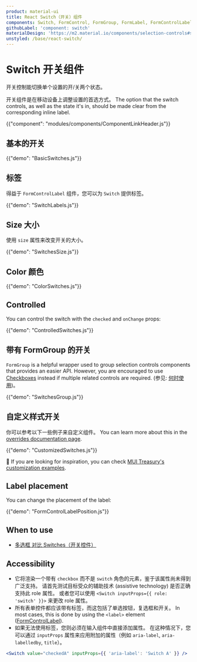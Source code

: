 ```yaml
---
product: material-ui
title: React Switch（开关）组件
components: Switch, FormControl, FormGroup, FormLabel, FormControlLabel
githubLabel: 'component: switch'
materialDesign: 'https://m2.material.io/components/selection-controls#switches'
unstyled: /base/react-switch/
---
```


# Switch 开关组件

<p class="description">开关控制能切换单个设置的开/关两个状态。</p>

开关组件是在移动设备上调整设置的首选方式。 The option that the switch controls, as well as the state it's in, should be made clear from the corresponding inline label.

{{"component": "modules/components/ComponentLinkHeader.js"}}

## 基本的开关

{{"demo": "BasicSwitches.js"}}

## 标签

得益于 `FormControlLabel` 组件，您可以为 `Switch` 提供标签。

{{"demo": "SwitchLabels.js"}}

## Size 大小

使用 `size` 属性来改变开关的大小。

{{"demo": "SwitchesSize.js"}}

## Color 颜色

{{"demo": "ColorSwitches.js"}}

## Controlled

You can control the switch with the `checked` and `onChange` props:

{{"demo": "ControlledSwitches.js"}}

## 带有 FormGroup 的开关

`FormGroup` is a helpful wrapper used to group selection controls components that provides an easier API. However, you are encouraged to use [Checkboxes](/material-ui/react-checkbox/) instead if multiple related controls are required. (参见: [何时使用](#when-to-use))。

{{"demo": "SwitchesGroup.js"}}

## 自定义样式开关

你可以参考以下一些例子来自定义组件。 You can learn more about this in the [overrides documentation page](/material-ui/customization/how-to-customize/).

{{"demo": "CustomizedSwitches.js"}}

🎨 If you are looking for inspiration, you can check [MUI Treasury's customization examples](https://mui-treasury.com/styles/switch/).

## Label placement

You can change the placement of the label:

{{"demo": "FormControlLabelPosition.js"}}

## When to use

- [多选框 对比 Switches（开关控件）](https://uxplanet.org/checkbox-vs-toggle-switch-7fc6e83f10b8)

## Accessibility

- 它将渲染一个带有 `checkbox` 而不是 `switch` 角色的元素，鉴于该属性尚未得到广泛支持。 请首先测试目标受众的辅助技术 (assistive technology) 是否正确支持此 role 属性。 或者您可以使用 `<Switch inputProps={{ role: 'switch' }}>` 来更改 role 属性。
- 所有表单控件都应该带有标签，而这包括了单选按钮，复选框和开关。 In most cases, this is done by using the `<label>` element ([FormControlLabel](/material-ui/api/form-control-label/)).
- 如果无法使用标签，您则必须在输入组件中直接添加属性。 在这种情况下，您可以通过 `inputProps` 属性来应用附加的属性（例如 `aria-label`, `aria-labelledby`, `title`）。

```jsx
<Switch value="checkedA" inputProps={{ 'aria-label': 'Switch A' }} />
```
